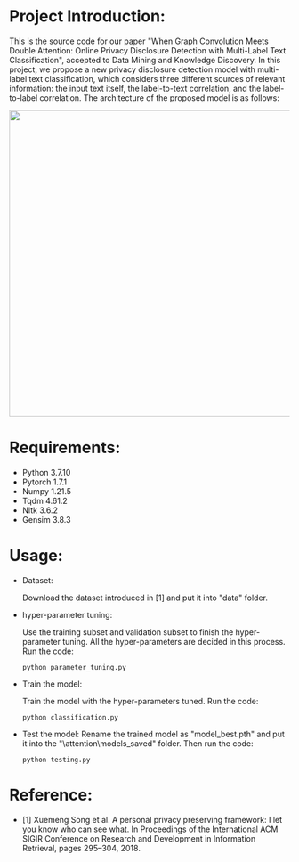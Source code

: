 # Project Introduction:
This is the source code for our paper "When Graph Convolution Meets Double Attention: Online Privacy Disclosure Detection with Multi-Label Text Classification", accepted to Data Mining and Knowledge Discovery. In this project, we propose a new privacy disclosure detection model with multi-label text classification, which considers three different sources of relevant information: the input text itself, the label-to-text correlation, and the label-to-label correlation. The architecture of the proposed model is as follows:

<p align="center">
<img src="https://github.com/xiztt/WGCMDA/assets/128767154/2af5b951-7dce-46c1-b310-e5c93118a739" width="550px">
</p>

# Requirements:
* Python 3.7.10
* Pytorch 1.7.1
* Numpy 1.21.5
* Tqdm 4.61.2
* Nltk 3.6.2
* Gensim 3.8.3
# Usage:
* Dataset:

  Download the dataset introduced in [1] and put it into "data" folder.

* hyper-parameter tuning:

  Use the training subset and validation subset to finish the hyper-parameter tuning. All the hyper-parameters are decided in this process. Run the code:

  ```python parameter_tuning.py```

* Train the model:
  
  Train the model with the hyper-parameters tuned. Run the code:
  
  ```python classification.py```
  
* Test the model:
  Rename the trained model as "model_best.pth" and put it into the "\attention\models_saved" folder. Then run the code:

  ```python testing.py```

# Reference:

* [1] Xuemeng Song et al. A personal privacy preserving framework: I let you know who can see what. In Proceedings of the International ACM SIGIR Conference on Research and Development in Information Retrieval, pages 295–304, 2018. 
